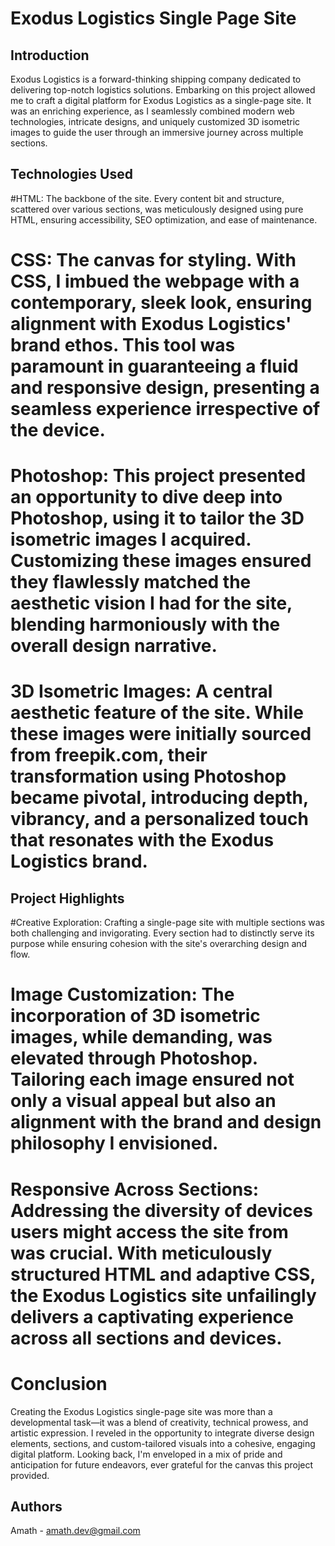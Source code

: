 # Exodus Logistics Single Page Site
## Introduction
Exodus Logistics is a forward-thinking shipping company dedicated to delivering top-notch logistics solutions. Embarking on this project allowed me to craft a digital platform for Exodus Logistics as a single-page site. It was an enriching experience, as I seamlessly combined modern web technologies, intricate designs, and uniquely customized 3D isometric images to guide the user through an immersive journey across multiple sections.

## Technologies Used
#HTML: The backbone of the site. Every content bit and structure, scattered over various sections, was meticulously designed using pure HTML, ensuring accessibility, SEO optimization, and ease of maintenance.

# CSS: The canvas for styling. With CSS, I imbued the webpage with a contemporary, sleek look, ensuring alignment with Exodus Logistics' brand ethos. This tool was paramount in guaranteeing a fluid and responsive design, presenting a seamless experience irrespective of the device.

# Photoshop: This project presented an opportunity to dive deep into Photoshop, using it to tailor the 3D isometric images I acquired. Customizing these images ensured they flawlessly matched the aesthetic vision I had for the site, blending harmoniously with the overall design narrative.

# 3D Isometric Images: A central aesthetic feature of the site. While these images were initially sourced from freepik.com, their transformation using Photoshop became pivotal, introducing depth, vibrancy, and a personalized touch that resonates with the Exodus Logistics brand.

## Project Highlights
#Creative Exploration: Crafting a single-page site with multiple sections was both challenging and invigorating. Every section had to distinctly serve its purpose while ensuring cohesion with the site's overarching design and flow.

# Image Customization: The incorporation of 3D isometric images, while demanding, was elevated through Photoshop. Tailoring each image ensured not only a visual appeal but also an alignment with the brand and design philosophy I envisioned.

# Responsive Across Sections: Addressing the diversity of devices users might access the site from was crucial. With meticulously structured HTML and adaptive CSS, the Exodus Logistics site unfailingly delivers a captivating experience across all sections and devices.

# Conclusion
Creating the Exodus Logistics single-page site was more than a developmental task—it was a blend of creativity, technical prowess, and artistic expression. I reveled in the opportunity to integrate diverse design elements, sections, and custom-tailored visuals into a cohesive, engaging digital platform. Looking back, I'm enveloped in a mix of pride and anticipation for future endeavors, ever grateful for the canvas this project provided.

## Authors
Amath - amath.dev@gmail.com
